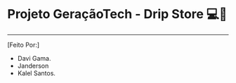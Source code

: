 # Projeto GeraçãoTech -  Drip Store 💻👟
---
[Feito Por:]
 - Davi Gama.
 - Janderson 
 - Kalel Santos.

